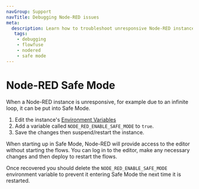```yaml
---
navGroup: Support
navTitle: Debugging Node-RED issues
meta:
  description: Learn how to troubleshoot unresponsive Node-RED instances using Safe Mode.
   tags:
    - debugging
    - flowfuse
    - nodered
    - safe mode
---
```


# Node-RED Safe Mode

When a Node-RED instance is unresponsive, for example due to an infinite loop,
it can be put into Safe Mode.

1. Edit the instance's [Environment Variables](/docs/user/envvar.md)
2. Add a variable called `NODE_RED_ENABLE_SAFE_MODE` to `true`.
3. Save the changes then suspend/restart the instance.

When starting up in Safe Mode, Node-RED will provide access to the editor without
starting the flows. You can log in to the editor, make any necessary changes
and then deploy to restart the flows.

Once recovered you should delete the `NODE_RED_ENABLE_SAFE_MODE` environment variable
to prevent it entering Safe Mode the next time it is restarted.